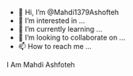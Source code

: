 - 👋 Hi, I’m @Mahdi1379Ashofteh
- 👀 I’m interested in ...
- 🌱 I’m currently learning ...
- 💞️ I’m looking to collaborate on ...
- 📫 How to reach me ...

I Am Mahdi Ashfoteh
